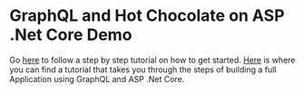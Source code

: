 # GraphQL and Hot Chocolate on ASP .Net Core Demo
Go [here](https://chillicream.com/docs/hotchocolate/get-started/#step-2-create-a-graphql-schema) to follow a step by step tutorial on how to get started.
[Here](https://github.com/ChilliCream/graphql-workshop/blob/master/docs/1-creating-a-graphql-server-project.md) is where you can find a tutorial that takes you through the steps of building a full Application using GraphQL and ASP .Net Core.
